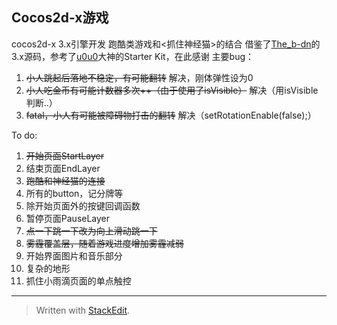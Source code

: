 Cocos2d-x游戏
-----------
cocos2d-x 3.x引擎开发
跑酷类游戏和<抓住神经猫>的结合
借鉴了[The_b-dn][1]的3.x源码，参考了[u0u0][2]大神的Starter Kit，在此感谢
主要bug：

 1. ~~小人跳起后落地不稳定，有可能翻转~~ 解决，刚体弹性设为0
 2. ~~小人吃金币有可能计数器多次++（由于使用了isVisible）~~ 解决（用isVisible判断..）
 3. ~~fatal，小人有可能被障碍物打击的翻转~~ 解决（setRotationEnable(false);）

To do:

 1. ~~开始页面StartLayer~~
 2. 结束页面EndLayer
 3. ~~跑酷和神经猫的连接~~
 4. 所有的button，记分牌等
 5. 除开始页面外的按键回调函数
 6. 暂停页面PauseLayer  
 7. ~~点一下跳一下改为向上滑动跳一下~~
 8. ~~雾霾覆盖层，随着游戏进度增加雾霾减弱~~
 9. 开始界面图片和音乐部分
 10. 复杂的地形
 11. 抓住小雨滴页面的单点触控

 

----------


> Written with [StackEdit](https://stackedit.io/).


  [1]: http://my.csdn.net/ZYY173533832
  [2]: http://www.tairan.com/archives/author/u0u0/
